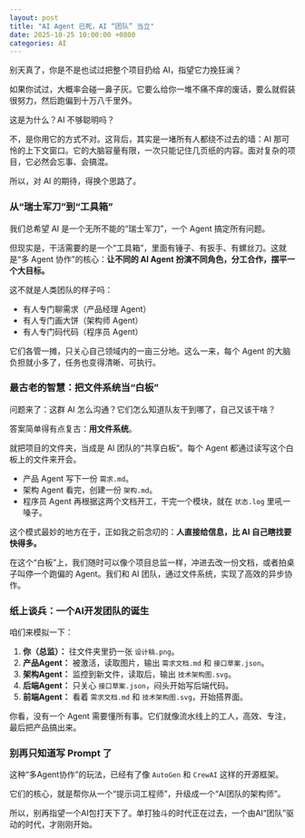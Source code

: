 ```yaml
---
layout: post
title: "AI Agent 已死，AI “团队” 当立"
date: 2025-10-25 10:00:00 +0800
categories: AI
---
```


别天真了，你是不是也试过把整个项目扔给 AI，指望它力挽狂澜？

如果你试过，大概率会碰一鼻子灰。它要么给你一堆不痛不痒的废话，要么就假装很努力，然后跑偏到十万八千里外。

这是为什么？AI 不够聪明吗？

不，是你用它的方式不对。这背后，其实是一堵所有人都绕不过去的墙：AI 那可怜的上下文窗口。它的大脑容量有限，一次只能记住几页纸的内容。面对复杂的项目，它必然会忘事、会搞混。

所以，对 AI 的期待，得换个思路了。

### 从“瑞士军刀”到“工具箱”

我们总希望 AI 是一个无所不能的“瑞士军刀”，一个 Agent 搞定所有问题。

但现实是，干活需要的是一个“工具箱”，里面有锤子、有扳手、有螺丝刀。这就是“多 Agent 协作”的核心：**让不同的 AI Agent 扮演不同角色，分工合作，摆平一个大目标。**

这不就是人类团队的样子吗：

- 有人专门聊需求（产品经理 Agent）
- 有人专门画大饼（架构师 Agent）
- 有人专门码代码（程序员 Agent）

它们各管一摊，只关心自己领域内的一亩三分地。这么一来，每个 Agent 的大脑负担就小多了，任务也变得清晰、可执行。

### 最古老的智慧：把文件系统当“白板”

问题来了：这群 AI 怎么沟通？它们怎么知道队友干到哪了，自己又该干啥？

答案简单得有点复古：**用文件系统**。

就把项目的文件夹，当成是 AI 团队的“共享白板”。每个 Agent 都通过读写这个白板上的文件来开会。

- 产品 Agent 写下一份 `需求.md`。
- 架构 Agent 看完，创建一份 `架构.md`。
- 程序员 Agent 再根据这两个文档开工，干完一个模块，就在 `状态.log` 里吼一嗓子。

这个模式最妙的地方在于，正如我之前念叨的：**人直接给信息，比 AI 自己瞎找要快得多。**

在这个“白板”上，我们随时可以像个项目总监一样，冲进去改一份文档，或者拍桌子叫停一个跑偏的 Agent。我们和 AI 团队，通过文件系统，实现了高效的异步协作。

### 纸上谈兵：一个AI开发团队的诞生

咱们来模拟一下：

1.  **你（总监）：** 往文件夹里扔一张 `设计稿.png`。
2.  **产品Agent：** 被激活，读取图片，输出 `需求文档.md` 和 `接口草案.json`。
3.  **架构Agent：** 监控到新文件，读取后，输出 `技术架构图.svg`。
4.  **后端Agent：** 只关心 `接口草案.json`，闷头开始写后端代码。
5.  **前端Agent：** 看着 `需求文档.md` 和 `技术架构图.svg`，开始搭界面。

你看，没有一个 Agent 需要懂所有事。它们就像流水线上的工人，高效、专注，最后把产品搞出来。

### 别再只知道写 Prompt 了

这种“多Agent协作”的玩法，已经有了像 `AutoGen` 和 `CrewAI` 这样的开源框架。

它们的核心，就是帮你从一个“提示词工程师”，升级成一个“AI团队的架构师”。

所以，别再指望一个AI包打天下了。单打独斗的时代正在过去，一个由AI“团队”驱动的时代，才刚刚开始。
